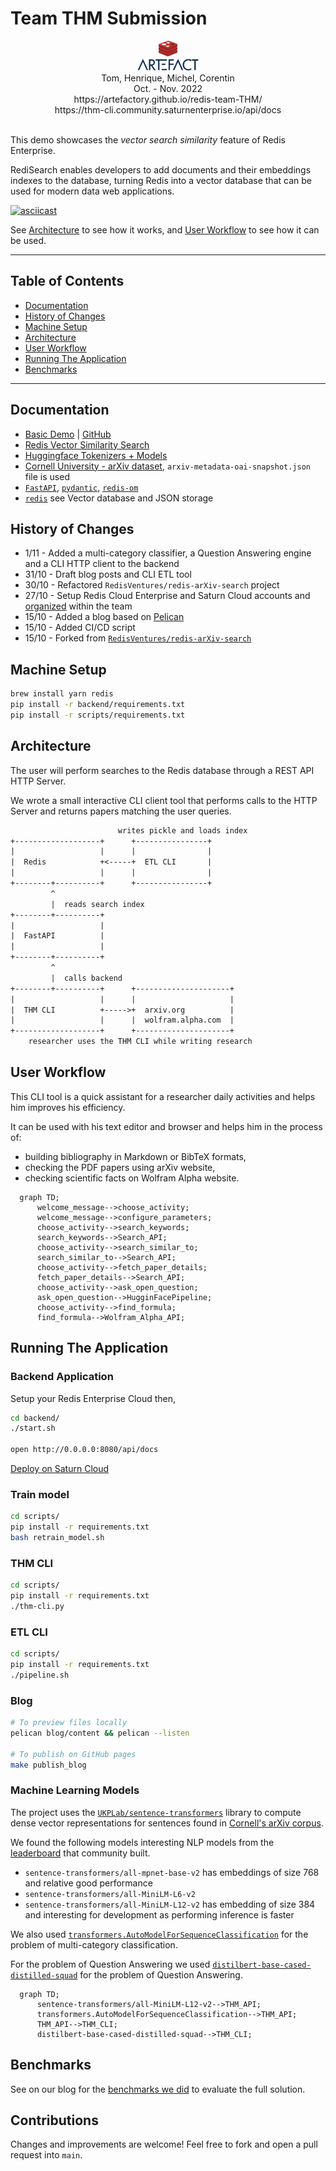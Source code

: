 # Team THM Submission

<div align="center">
    <img src="backend/thm/data/redis-logo.png" height="25"/> <br/>
    <img src="backend/thm/data/artefact-logo.png" height="20"/><br/>
    Tom, Henrique, Michel, Corentin<br/>
    Oct. - Nov. 2022<br/>
    https://artefactory.github.io/redis-team-THM/<br/>
    https://thm-cli.community.saturnenterprise.io/api/docs<br/><br/>
</div>

This demo showcases the _vector search similarity_ feature of Redis Enterprise.

RediSearch enables developers to add documents and their embeddings indexes to the database, turning Redis into a vector database that can be used for modern data web applications.

[![asciicast](https://asciinema.org/a/3CMfA6anck7oqgw0ZShznDVhR)](https://asciinema.org/a/3CMfA6anck7oqgw0ZShznDVhR)

See [Architecture](#architecture) to see how it works, and [User Workflow](#user-workflow) to see how it can be used.

------------------------------

## Table of Contents

- [Documentation](#documentation)
- [History of Changes](#history-of-changes)
- [Machine Setup](#machine-setup)
- [Architecture](#architecture)
- [User Workflow](#user-workflow)
- [Running The Application](#running-the-application)
- [Benchmarks](#benchmarks)

------------------------------

## Documentation

- [Basic Demo](https://docsearch.redisventures.com) | [GitHub](https://github.com/RedisVentures/redis-arXiv-search)
- [Redis Vector Similarity Search](https://redis.io/docs/stack/search/reference/vectors)
- [Huggingface Tokenizers + Models](https://huggingface.co/sentence-transformers)
- [Cornell University - arXiv dataset](https://www.kaggle.com/Cornell-University/arxiv), `arxiv-metadata-oai-snapshot.json` file is used
- [`FastAPI`](https://fastapi.tiangolo.com/), [`pydantic`](https://pydantic-docs.helpmanual.io/), [`redis-om`](https://redis.io/docs/stack/get-started/tutorials/stack-python/)
- [`redis`](https://redis.io/docs/stack/) see Vector database and JSON storage

## History of Changes

- 1/11 - Added a multi-category classifier, a Question Answering engine and a CLI HTTP client to the backend
- 31/10 - Draft blog posts and CLI ETL tool
- 30/10 - Refactored `RedisVentures/redis-arXiv-search` project
- 27/10 - Setup Redis Cloud Enterprise and Saturn Cloud accounts and [organized](https://github.com/orgs/artefactory/projects/7) within the team
- 15/10 - Added a blog based on [Pelican](https://getpelican.com)
- 15/10 - Added CI/CD script
- 15/10 - Forked from [`RedisVentures/redis-arXiv-search`](https://github.com/RedisVentures/redis-arXiv-search)

## Machine Setup

```sh
brew install yarn redis
pip install -r backend/requirements.txt
pip install -r scripts/requirements.txt
```

## Architecture

The user will perform searches to the Redis database through a REST API HTTP Server.

We wrote a small interactive CLI client tool that performs calls to the HTTP Server and returns papers matching the user queries.

```txt
                        writes pickle and loads index
+-------------------+      +----------------+
|                   |      |                |
|  Redis            +<-----+  ETL CLI       |
|                   |      |                |
+--------+----------+      +----------------+
         ^
         |  reads search index
+--------+----------+
|                   |
|  FastAPI          |
|                   |
+--------+----------+
         ^
         |  calls backend
+--------+----------+      +---------------------+
|                   |      |                     |
|  THM CLI          +----->+  arxiv.org          |
|                   |      |  wolfram.alpha.com  |
+-------------------+      +---------------------+
    researcher uses the THM CLI while writing research
```

## User Workflow

This CLI tool is a quick assistant for a researcher daily activities and helps him improves his efficiency.

It can be used with his text editor and browser and helps him in the process of:

- building bibliography in Markdown or BibTeX formats,
- checking the PDF papers using arXiv website,
- checking scientific facts on Wolfram Alpha website.

```mermaid
  graph TD;
      welcome_message-->choose_activity;
      welcome_message-->configure_parameters;
      choose_activity-->search_keywords;
      search_keywords-->Search_API;
      choose_activity-->search_similar_to;
      search_similar_to-->Search_API;
      choose_activity-->fetch_paper_details;
      fetch_paper_details-->Search_API;
      choose_activity-->ask_open_question;
      ask_open_question-->HugginFacePipeline;
      choose_activity-->find_formula;
      find_formula-->Wolfram_Alpha_API;
```

## Running The Application

### Backend Application

Setup your Redis Enterprise Cloud then,

```sh
cd backend/
./start.sh

open http://0.0.0.0:8080/api/docs
```

[Deploy on Saturn Cloud](https://app.community.saturnenterprise.io/dash/resources?recipeUrl=https://github.com/artefactory/redis-team-THM/blob/main/backend/.saturn/thm-backend-deployment-recipe.json)

### Train model

```sh
cd scripts/
pip install -r requirements.txt
bash retrain_model.sh
```

### THM CLI

```sh
cd scripts/
pip install -r requirements.txt
./thm-cli.py
```

### ETL CLI

```sh
cd scripts/
pip install -r requirements.txt
./pipeline.sh
```

### Blog

```sh
# To preview files locally
pelican blog/content && pelican --listen

# To publish on GitHub pages
make publish_blog
```

### Machine Learning Models

The project uses the [`UKPLab/sentence-transformers`](https://github.com/UKPLab/sentence-transformers) library to compute dense vector representations for sentences found in [Cornell's arXiv corpus](https://www.kaggle.com/Cornell-University/arxiv).

We found the following models interesting NLP models from the [leaderboard](https://huggingface.co/spaces/mteb/leaderboard) that community built.

- `sentence-transformers/all-mpnet-base-v2` has embeddings of size 768 and relative good performance
- `sentence-transformers/all-MiniLM-L6-v2`
- `sentence-transformers/all-MiniLM-L12-v2` has embedding of size 384 and interesting for development as performing inference is faster

We also used [`transformers.AutoModelForSequenceClassification`](https://huggingface.co/transformers/v3.0.2/model_doc/auto.html#automodelforsequenceclassification) for the problem of multi-category classification.

For the problem of Question Answering we used [`distilbert-base-cased-distilled-squad`](https://huggingface.co/distilbert-base-cased-distilled-squad) for the problem of Question Answering.

```mermaid
  graph TD;
      sentence-transformers/all-MiniLM-L12-v2-->THM_API;
      transformers.AutoModelForSequenceClassification-->THM_API;
      THM_API-->THM_CLI;
      distilbert-base-cased-distilled-squad-->THM_CLI;
```

## Benchmarks

See on our blog for the [benchmarks we did](https://artefactory.github.io/redis-team-THM/cost-stack.html) to evaluate the full solution.

## Contributions

Changes and improvements are welcome! Feel free to fork and open a pull request into `main`.
